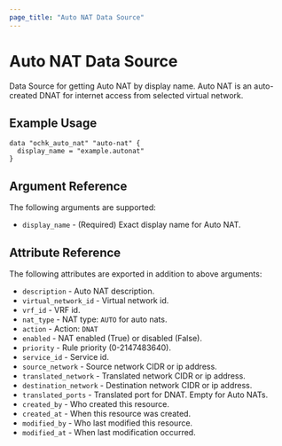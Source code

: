 ```yaml
---
page_title: "Auto NAT Data Source"
---
```


# Auto NAT Data Source

Data Source for getting Auto NAT by display name.
Auto NAT is an auto-created DNAT for internet access from selected virtual network.

## Example Usage

```hcl
data "ochk_auto_nat" "auto-nat" {
  display_name = "example.autonat"
}
```

## Argument Reference

The following arguments are supported:

* `display_name` - (Required) Exact display name for Auto NAT.

## Attribute Reference

The following attributes are exported in addition to above arguments:

* `description` - Auto NAT description.
* `virtual_network_id` - Virtual network id.
* `vrf_id` - VRF id.
* `nat_type` - NAT type: `AUTO` for auto nats.
* `action` - Action: `DNAT`
* `enabled` - NAT enabled (True) or disabled (False).
* `priority` - Rule priority (0-2147483640).
* `service_id` - Service id.
* `source_network` - Source network CIDR or ip address.
* `translated_network` - Translated network CIDR or ip address.
* `destination_network` - Destination network CIDR or ip address.
* `translated_ports` - Translated port for DNAT. Empty for Auto NATs.
* `created_by` - Who created this resource.
* `created_at` - When this resource was created.
* `modified_by` - Who last modified this resource.
* `modified_at` - When last modification occurred.

